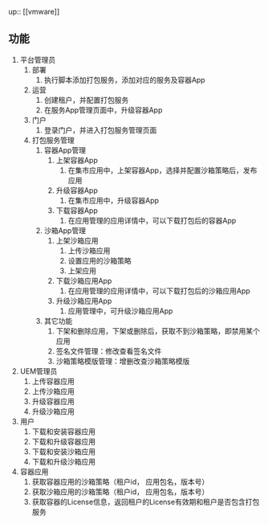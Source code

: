 
up:: [[vmware]]
## 功能
1. 平台管理员
	1. 部署
		1. 执行脚本添加打包服务，添加对应的服务及容器App
	2. 运营
		1. 创建租户，并配置打包服务
		2. 在服务App管理页面中，升级容器App
	3. 门户
		1. 登录门户，并进入打包服务管理页面
	4. 打包服务管理
		1. 容器App管理
			1. 上架容器App
				1. 在集市应用中，上架容器App，选择并配置沙箱策略后，发布应用
			2. 升级容器App
				1. 在集市应用中，升级容器App
			3. 下载容器App
				1. 在应用管理的应用详情中，可以下载打包后的容器App
		2. 沙箱App管理
			1. 上架沙箱应用
				1. 上传沙箱应用
				2. 设置应用的沙箱策略
				3. 上架应用
			2. 下载沙箱应用App
				1. 在应用管理的应用详情中，可以下载打包后的沙箱应用App
			3. 升级沙箱应用App
				1. 应用管理中，可升级沙箱应用App
		3. 其它功能
			1. 下架和删除应用，下架或删除后，获取不到沙箱策略，即禁用某个应用
			2. 签名文件管理：修改查看签名文件
			3. 沙箱策略模版管理：增删改查沙箱策略模版
2. UEM管理员
	1. 上传容器应用
	2. 上传沙箱应用
	3. 升级容器应用
	4. 升级沙箱应用
3. 用户
	1. 下载和安装容器应用
	2. 下载和升级容器应用
	3. 下载和安装沙箱应用
	4. 下载和升级沙箱应用
4. 容器应用
	1. 获取容器应用的沙箱策略（租户id， 应用包名，版本号）
	2. 获取沙箱应用的沙箱策略（租户id， 应用包名，版本号）
	3. 获取容器的License信息，返回租户的License有效期和租户是否包含打包服务